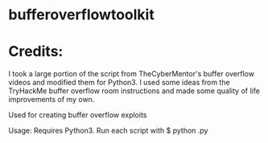 # bufferoverflowtoolkit

# Credits:
I took a large portion of the script from TheCyberMentor's buffer overflow videos and modified them for Python3. I used some ideas from the TryHackMe buffer overflow room instructions and made some quality of life improvements of my own.

Used for creating buffer overflow exploits

Usage:
Requires Python3. Run each script with $ python <filename>.py
